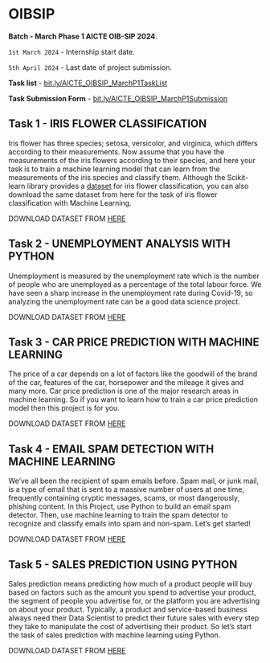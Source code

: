 # OIBSIP
**Batch - March Phase 1 AICTE OIB-SIP 2024**. 

`1st March 2024` - Internship start date.

`5th April 2024` - Last date of project submission.

**Task list** - [bit.ly/AICTE_OIBSIP_MarchP1TaskList](https://bit.ly/AICTE_OIBSIP_MarchP1TaskList)

**Task Submission Form** - [bit.ly/AICTE_OIBSIP_MarchP1Submission](http://bit.ly/AICTE_OIBSIP_MarchP1Submission)

## Task 1 - IRIS FLOWER CLASSIFICATION

Iris flower has three species; setosa, versicolor, and virginica, which differs according to their
measurements. Now assume that you have the measurements of the iris flowers according to
their species, and here your task is to train a machine learning model that can learn from the
measurements of the iris species and classify them.
Although the Scikit-learn library provides a [dataset](https://www.kaggle.com/datasets/saurabh00007/iriscsv) for iris flower classification, you can also
download the same dataset from here for the task of iris flower classification with Machine
Learning. 

DOWNLOAD DATASET FROM [HERE](https://www.kaggle.com/datasets/saurabh00007/iriscsv)

## Task 2 - UNEMPLOYMENT ANALYSIS WITH PYTHON

Unemployment is measured by the unemployment rate which is the number of people
who are unemployed as a percentage of the total labour force. We have seen a sharp
increase in the unemployment rate during Covid-19, so analyzing the unemployment rate
can be a good data science project.

DOWNLOAD DATASET FROM [HERE](https://www.kaggle.com/datasets/gokulrajkmv/unemployment-in-india)

## Task 3 - CAR PRICE PREDICTION WITH MACHINE LEARNING

The price of a car depends on a lot of factors like the goodwill of the brand of the car,
features of the car, horsepower and the mileage it gives and many more. Car price
prediction is one of the major research areas in machine learning. So if you want to learn
how to train a car price prediction model then this project is for you.

DOWNLOAD DATASET FROM [HERE](https://www.kaggle.com/datasets/vijayaadithyanvg/car-price-predictionused-cars)

## Task 4 - EMAIL SPAM DETECTION WITH MACHINE LEARNING

We’ve all been the recipient of spam emails before. Spam mail, or junk mail, is a type of email
that is sent to a massive number of users at one time, frequently containing cryptic
messages, scams, or most dangerously, phishing content.
In this Project, use Python to build an email spam detector. Then, use machine learning to
train the spam detector to recognize and classify emails into spam and non-spam. Let’s get
started!

DOWNLOAD DATASET FROM [HERE](https://www.kaggle.com/datasets/uciml/sms-spam-collection-dataset)

## Task 5 - SALES PREDICTION USING PYTHON

Sales prediction means predicting how much of a product people will buy based on factors
such as the amount you spend to advertise your product, the segment of people you
advertise for, or the platform you are advertising on about your product.
Typically, a product and service-based business always need their Data Scientist to predict
their future sales with every step they take to manipulate the cost of advertising their
product. So let’s start the task of sales prediction with machine learning using Python.

DOWNLOAD DATASET FROM [HERE](https://www.kaggle.com/datasets/bumba5341/advertisingcsv)



